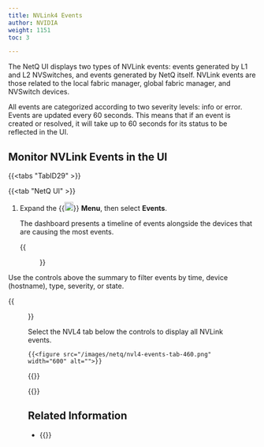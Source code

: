 ```yaml
---
title: NVLink4 Events
author: NVIDIA
weight: 1151
toc: 3

---
```


The NetQ UI displays two types of NVLink events: events generated by L1 and L2 NVSwitches, and events generated by NetQ itself. NVLink events are those related to the local fabric manager, global fabric manager, and NVSwitch devices.

All events are categorized according to two severity levels: info or error. Events are updated every 60 seconds. This means that if an event is created or resolved, it will take up to 60 seconds for its status to be reflected in the UI.

## Monitor NVLink Events in the UI

{{<tabs "TabID29" >}}

{{<tab "NetQ UI" >}}

1. Expand the {{<img src="https://icons.cumulusnetworks.com/01-Interface-Essential/03-Menu/navigation-menu.svg" height="18" width="18">}} **Menu**, then select **Events**.

    The dashboard presents a timeline of events alongside the devices that are causing the most events. 

    {{<figure src="/images/netq/nvl4-placeholder-events-460.png" width="1200" alt="Events dashboard with NVLink events.">}}

  Use the controls above the summary to filter events by time, device (hostname), type, severity, or state.

  {{<figure src="/images/netq/event-controls-460.png" width="500" alt="">}}

  Select the NVL4 tab below the controls to display all NVLink events.

    {{<figure src="/images/netq/nvl4-events-tab-460.png" width="600" alt="">}}

{{</tab>}}

{{</tabs>}}

## Related Information

- {{<link title="Monitor Events">}}
